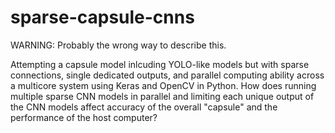 # sparse-capsule-cnns
WARNING: Probably the wrong way to describe this. 

Attempting a capsule model inlcuding YOLO-like models but with sparse connections, single dedicated outputs, and parallel computing ability across a multicore system using Keras and OpenCV in Python. How does running multiple sparse CNN models in parallel and limiting each unique output of the CNN models affect accuracy of the overall "capsule" and the performance of the host computer?
